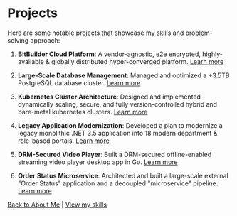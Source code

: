 # Projects

Here are some notable projects that showcase my skills and problem-solving approach:

1. **BitBuilder Cloud Platform**: A vendor-agnostic, e2e encrypted, highly-available & globally distributed hyper-converged platform. [Learn more](/experience#bitbuilder-cloud-llc)

2. **Large-Scale Database Management**: Managed and optimized a +3.5TB PostgreSQL database cluster. [Learn more](/experience#rsvp--act-inc)

3. **Kubernetes Cluster Architecture**: Designed and implemented dynamically scaling, secure, and fully version-controlled hybrid and bare-metal kubernetes clusters. [Learn more](/experience#rsvp--act-inc)

4. **Legacy Application Modernization**: Developed a plan to modernize a legacy monolithic .NET 3.5 application into 18 modern department & role-based portals. [Learn more](/experience#perspectivesorg)

5. **DRM-Secured Video Player**: Built a DRM-secured offline-enabled streaming video player desktop app in Go. [Learn more](/experience#perspectivesorg)

6. **Order Status Microservice**: Architected and built a large-scale external "Order Status" application and a decoupled "microservice" pipeline. [Learn more](/experience#att-corp)

[Back to About Me](/about) | [View my skills](/skills)
